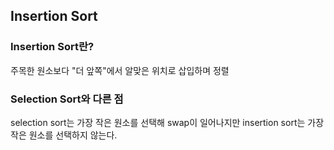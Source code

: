 ## Insertion Sort

### Insertion Sort란?

주목한 원소보다 "더 앞쪽"에서 알맞은 위치로 삽입하며 정렬

### Selection Sort와 다른 점

selection sort는 가장 작은 원소를 선택해 swap이 일어나지만
insertion sort는 가장 작은 원소를 선택하지 않는다.
